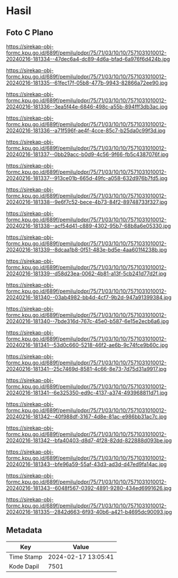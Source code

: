 # Hasil

## Foto C Plano

https://sirekap-obj-formc.kpu.go.id/689f/pemilu/pdpr/75/71/03/10/10/7571031010012-20240216-181334--47dec6a4-dc89-4d6a-bfad-6a976f6d424b.jpg

https://sirekap-obj-formc.kpu.go.id/689f/pemilu/pdpr/75/71/03/10/10/7571031010012-20240216-181335--61fec17f-05b8-477b-9943-82866a72ee90.jpg

https://sirekap-obj-formc.kpu.go.id/689f/pemilu/pdpr/75/71/03/10/10/7571031010012-20240216-181336--3ea5f44e-6846-498c-a55b-894fff3db3ac.jpg

https://sirekap-obj-formc.kpu.go.id/689f/pemilu/pdpr/75/71/03/10/10/7571031010012-20240216-181336--a71f596f-ae4f-4cce-85c7-b25da0c99f3d.jpg

https://sirekap-obj-formc.kpu.go.id/689f/pemilu/pdpr/75/71/03/10/10/7571031010012-20240216-181337--0bb29acc-b0d9-4c56-9f66-fb5c4387076f.jpg

https://sirekap-obj-formc.kpu.go.id/689f/pemilu/pdpr/75/71/03/10/10/7571031010012-20240216-181337--913ce01b-665d-49fc-a058-632d976b7fd5.jpg

https://sirekap-obj-formc.kpu.go.id/689f/pemilu/pdpr/75/71/03/10/10/7571031010012-20240216-181338--9e6f7c52-bece-4b73-84f2-89748733f327.jpg

https://sirekap-obj-formc.kpu.go.id/689f/pemilu/pdpr/75/71/03/10/10/7571031010012-20240216-181338--acf54d41-c889-4302-95b7-68b8a6e05330.jpg

https://sirekap-obj-formc.kpu.go.id/689f/pemilu/pdpr/75/71/03/10/10/7571031010012-20240216-181339--8dcaa1b8-0f51-483e-bd5e-4aa601f4238b.jpg

https://sirekap-obj-formc.kpu.go.id/689f/pemilu/pdpr/75/71/03/10/10/7571031010012-20240216-181339--d58d23ea-0062-4b81-a13f-5cb241d77d2f.jpg

https://sirekap-obj-formc.kpu.go.id/689f/pemilu/pdpr/75/71/03/10/10/7571031010012-20240216-181340--03ab4982-bb4d-4cf7-9b2d-947a91399384.jpg

https://sirekap-obj-formc.kpu.go.id/689f/pemilu/pdpr/75/71/03/10/10/7571031010012-20240216-181340--7bde316d-767c-45e0-b587-6e15e2ecb6a6.jpg

https://sirekap-obj-formc.kpu.go.id/689f/pemilu/pdpr/75/71/03/10/10/7571031010012-20240216-181341--53d0c660-5218-46f2-ae6b-9c74fce9b60c.jpg

https://sirekap-obj-formc.kpu.go.id/689f/pemilu/pdpr/75/71/03/10/10/7571031010012-20240216-181341--25c7469d-8581-4c66-8e73-7d75d31a9917.jpg

https://sirekap-obj-formc.kpu.go.id/689f/pemilu/pdpr/75/71/03/10/10/7571031010012-20240216-181341--6e325350-ed9c-4137-a374-493968811d71.jpg

https://sirekap-obj-formc.kpu.go.id/689f/pemilu/pdpr/75/71/03/10/10/7571031010012-20240216-181342--40f988df-3167-4d8e-81ac-e986bb31ac7c.jpg

https://sirekap-obj-formc.kpu.go.id/689f/pemilu/pdpr/75/71/03/10/10/7571031010012-20240216-181342--bfa40403-d8d7-4f28-82dd-822888d093be.jpg

https://sirekap-obj-formc.kpu.go.id/689f/pemilu/pdpr/75/71/03/10/10/7571031010012-20240216-181343--bfe96a59-55af-43d3-ad3d-d47ed9fa14ac.jpg

https://sirekap-obj-formc.kpu.go.id/689f/pemilu/pdpr/75/71/03/10/10/7571031010012-20240216-181343--6048f567-0392-4891-9280-434ed6991626.jpg

https://sirekap-obj-formc.kpu.go.id/689f/pemilu/pdpr/75/71/03/10/10/7571031010012-20240216-181335--2842d663-6f93-40b6-a421-b4695dc90093.jpg


## Metadata

| Key        | Value               |
| ---------- | ------------------- |
| Time Stamp | 2024-02-17 13:05:41 |
| Kode Dapil | 7501                |



